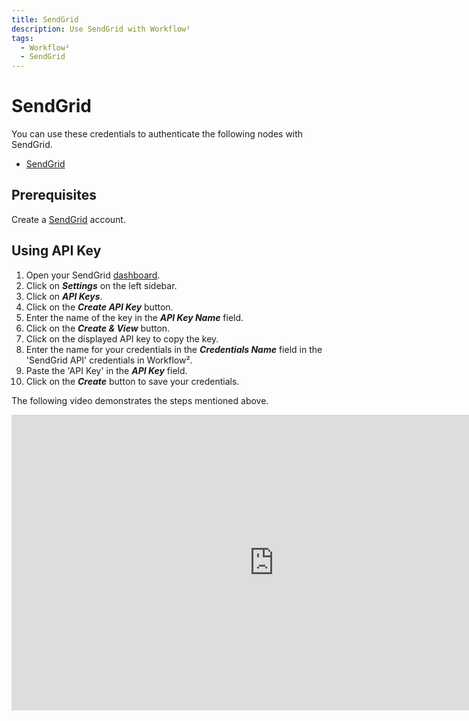 ```yaml
---
title: SendGrid
description: Use SendGrid with Workflow²
tags:
  - Workflow²
  - SendGrid
---
```

# SendGrid

You can use these credentials to authenticate the following nodes with SendGrid.
- [SendGrid](/workflow/integrations/nodes/n8n-nodes-base.sendGrid/)


## Prerequisites

Create a [SendGrid](https://SendGrid.com/) account.

## Using API Key

1. Open your SendGrid [dashboard](https://app.sendgrid.com/).
2. Click on ***Settings*** on the left sidebar.
3. Click on ***API Keys***.
4. Click on the ***Create API Key*** button.
5. Enter the name of the key in the ***API Key Name*** field.
6. Click on the ***Create & View*** button.
7. Click on the displayed API key to copy the key.
8. Enter the name for your credentials in the ***Credentials Name*** field in the 'SendGrid API' credentials in Workflow².
9. Paste the 'API Key' in the ***API Key*** field.
10. Click on the ***Create*** button to save your credentials.

The following video demonstrates the steps mentioned above.

<div class="video-container">
<iframe width="840" height="472.5" src="https://www.youtube.com/embed/jlHBMHbd_Jc" frameborder="0" allow="accelerometer; autoplay; clipboard-write; encrypted-media; gyroscope; picture-in-picture" allowfullscreen></iframe>
</div>
